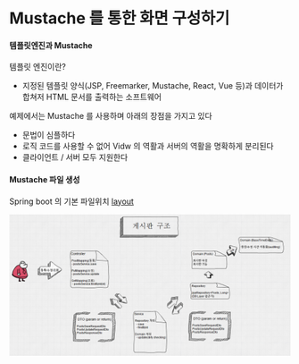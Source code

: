 # Mustache 를 통한 화면 구성하기

#### 템플릿엔진과 Mustache
템플릿 엔진이란? 

- 지정된 템플릿 양식(JSP, Freemarker, Mustache, React, Vue 등)과 데이터가 합쳐저 HTML 문서를 출력하는 소프트웨어

예제에서는 Mustache 를 사용하며 아래의 장점을 가지고 있다
- 문법이 심플하다
- 로직 코드를 사용할 수 없어 Vidw 의 역활과 서버의 역활을 명확하게 분리된다
- 클라이언트 / 서버 모두 지원한다

#### Mustache 파일 생성

Spring boot 의 기본 파일위치
[layout]





![crud_1.png](../assets/게시판구조.png)

[layout]: (../assets/CRUD_1.png)
<!--stackedit_data:
eyJoaXN0b3J5IjpbMjQwNTM2Nzk0LC0xMTc1OTU5MTAwLDE0OT
cwODUyMDksMTU0MjU2MTE4XX0=
-->